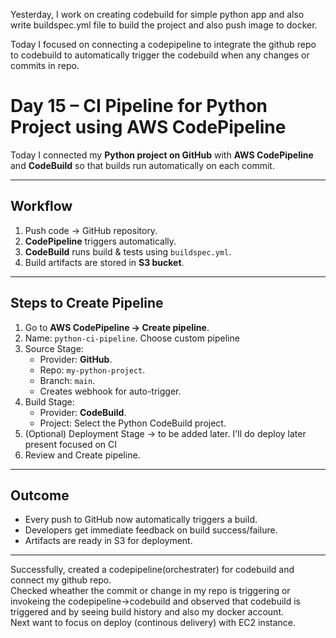 Yesterday, I work on creating codebuild for simple python app and also write buildspec.yml file to build the project and also push image to docker.

Today I focused on connecting a codepipeline to integrate the github repo to codebuild to automatically trigger the codebuild when any changes or commits in repo.

# Day 15 – CI Pipeline for Python Project using AWS CodePipeline

Today I connected my **Python project on GitHub** with **AWS CodePipeline** and **CodeBuild** so that builds run automatically on each commit.

---

## Workflow
1. Push code → GitHub repository.  
2. **CodePipeline** triggers automatically.  
3. **CodeBuild** runs build & tests using `buildspec.yml`.  
4. Build artifacts are stored in **S3 bucket**.  

---

## Steps to Create Pipeline
1. Go to **AWS CodePipeline → Create pipeline**.  
2. Name: `python-ci-pipeline`.  Choose custom pipeline
3. Source Stage:
   - Provider: **GitHub**.  
   - Repo: `my-python-project`.  
   - Branch: `main`.  
   - Creates webhook for auto-trigger.  
4. Build Stage:
   - Provider: **CodeBuild**.  
   - Project: Select the Python CodeBuild project.  
5. (Optional) Deployment Stage → to be added later.  I'll do deploy later present focused on CI
6. Review and Create pipeline.  

---

## Outcome
- Every push to GitHub now automatically triggers a build.  
- Developers get immediate feedback on build success/failure.  
- Artifacts are ready in S3 for deployment.  

---

Successfully, created a codepipeline(orchestrater) for codebuild and connect my github repo.<br>
Checked wheather the commit or change in my repo is triggering or invokeing the codepipeline->codebuild and observed that codebuild is triggered and by seeing build history and also my docker account.
<br>
Next want to focus on deploy (continous delivery) with EC2 instance.
